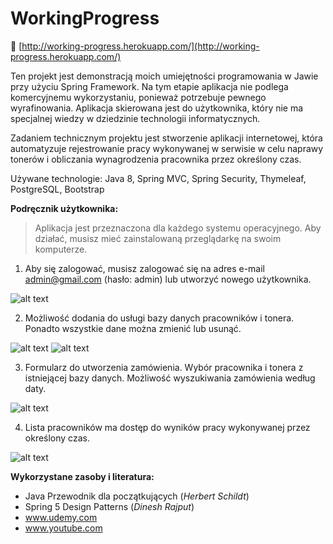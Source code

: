 # WorkingProgress

📂 [http://working-progress.herokuapp.com/](http://working-progress.herokuapp.com/)

Ten projekt jest demonstracją moich umiejętności programowania w Jawie przy użyciu Spring Framework.  Na tym etapie aplikacja nie podlega komercyjnemu wykorzystaniu, ponieważ potrzebuje pewnego wyrafinowania.  Aplikacja skierowana jest do użytkownika, który nie ma specjalnej wiedzy w dziedzinie technologii informatycznych. 

 Zadaniem technicznym projektu jest stworzenie aplikacji internetowej, która automatyzuje rejestrowanie pracy wykonywanej w serwisie w celu naprawy tonerów i obliczania wynagrodzenia pracownika przez określony czas.

Używane technologie: Java 8, Spring MVC, Spring Security, Thymeleaf, PostgreSQL, Bootstrap

**Podręcznik użytkownika:**

>  Aplikacja jest przeznaczona dla każdego systemu operacyjnego.  Aby działać, musisz mieć zainstalowaną przeglądarkę na swoim komputerze.

1. Aby się zalogować, musisz zalogować się na adres e-mail admin@gmail.com (hasło: admin) lub utworzyć nowego użytkownika.

![alt text](https://media.giphy.com/media/KGNSVSGL9Ka1RnMOrj/giphy.gif)

2.  Możliwość dodania do usługi bazy danych pracowników i tonera.  Ponadto wszystkie dane można zmienić lub usunąć.

![alt text](https://media.giphy.com/media/igKPh6HzQv85d8jZJf/giphy.gif)
![alt text](https://media.giphy.com/media/KzhotDN2r1ajAs75dl/giphy.gif)

3. Formularz do utworzenia zamówienia.  Wybór pracownika i tonera z istniejącej bazy danych.  Możliwość wyszukiwania zamówienia według daty.

![alt text](https://media.giphy.com/media/eHjAOEpid1ifuVMjXM/giphy.gif)

4. Lista pracowników ma dostęp do wyników pracy wykonywanej przez określony czas.

![alt text](https://media.giphy.com/media/j1gssz7s7CCyPgZ69T/giphy.gif)

**Wykorzystane zasoby i literatura:**

* Java Przewodnik dla początkujących (*Herbert Schildt*)
* Spring 5 Design Patterns (*Dinesh Rajput*)
* www.udemy.com
* www.youtube.com
